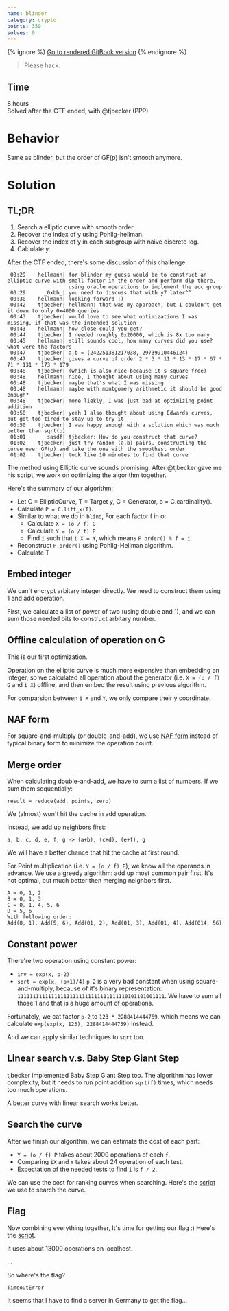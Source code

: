 ```yaml
---
name: blinder
category: crypto
points: 350
solves: 0
---
```


{% ignore %}
[Go to rendered GitBook version](https://sasdf.cf/ctf/)
{% endignore %}

> Please hack.


## Time
8 hours  
Solved after the CTF ended, with @tjbecker (PPP)


# Behavior
Same as blinder, but the order of GF(p) isn't smooth anymore.


# Solution
## TL;DR
1. Search a elliptic curve with smooth order
2. Recover the index of y using Pohlig-hellman.
2. Recover the index of y in each subgroup with naive discrete log.
3. Calculate y.


After the CTF ended,
there's some discussion of this challenge.
```
 00:29    hellmann| for blinder my guess would be to construct an elliptic curve with small factor in the order and perform dlp there,
                    using oracle operations to implement the ecc group
 00:29      _0xbb_| you need to discuss that with y7 later^^
 00:30    hellmann| looking forward :)
 00:42    tjbecker| hellmann: that was my approach, but I couldn't get it down to only 0x4000 queries
 00:43    tjbecker| would love to see what optimizations I was missing, if that was the intended solution
 00:43    hellmann| how close could you get?
 00:44    tjbecker| I needed roughly 0x20000, which is 8x too many
 00:45    hellmann| still sounds cool, how many curves did you use? what were the factors
 00:47    tjbecker| a,b = (242251381217038, 29739910446124)
 00:47    tjbecker| gives a curve of order 2 * 3 * 11 * 13 * 17 * 67 * 71 * 131 * 173 * 179
 00:48    tjbecker| (which is also nice because it's square free)
 00:48    hellmann| nice, I thought about using many curves
 00:48    tjbecker| maybe that's what I was missing
 00:48    hellmann| maybe with montgomery arithmetic it should be good enough?
 00:48    tjbecker| more liekly, I was just bad at optimizing point addition
 00:50    tjbecker| yeah I also thought about using Edwards curves, but got too tired to stay up to try it
 00:50    tjbecker| I was happy enough with a solution which was much better than sqrt(p)
 01:01       sasdf| tjbecker: How do you construct that curve?
 01:02    tjbecker| just try random (a,b) pairs, constructing the curve over GF(p) and take the one with the smoothest order
 01:02    tjbecker| took like 10 minutes to find that curve
```

The method using Elliptic curve sounds promising.
After @tjbecker gave me his script, we work on optimizing the algorithm together.

Here's the summary of our algorithm:
* Let C = EllipticCurve, T = Target y, G = Generator, o = C.cardinality().
* Calculate `P = C.lift_x(T)`.
* Similar to what we do in `blind`, For each factor f in o:
    * Calculate `X = (o / f) G`
    * Calculate `Y = (o / f) P`
    * Find `i` such that `i X = Y`, which means `P.order() % f = i`.
* Reconstruct `P.order()` using Pohlig-Hellman algorithm.
* Calculate T


## Embed integer
We can't encrypt arbitary integer directly.
We need to construct them using 1 and add operation.

First, we calculate a list of power of two (using double and 1),
and we can sum those needed bits to construct arbitary number.


## Offline calculation of operation on G
This is our first optimization.

Operation on the elliptic curve is much more expensive than embedding an integer,
so we calculated all operation about the generator
(i.e. `X = (o / f) G` and `i X`) offline,
and then embed the result using previous algorithm.

For comparsion between `i X` and `Y`,
we only compare their y coordinate.


## NAF form
For square-and-multiply (or double-and-add),
we use
[NAF form](https://en.wikipedia.org/wiki/Non-adjacent_form)
instead of typical binary form to minimize the operation count.


## Merge order
When calculating double-and-add,
we have to sum a list of numbers.
If we sum them sequentially:
```
result = reduce(add, points, zero)
```
We (almost) won't hit the cache in add operation.

Instead, we add up neighbors first:
```
a, b, c, d, e, f, g -> (a+b), (c+d), (e+f), g
```
We will have a better chance that hit the cache at first round.

For Point multiplication (i.e. `Y = (o / f) P`),
we know all the operands in advance.
We use a greedy algorithm: add up most common pair first.
It's not optimal, but much better then merging neighbors first.
```
A = 0, 1, 2
B = 0, 1, 3
C = 0, 1, 4, 5, 6
D = 5, 6
With following order:
Add(0, 1), Add(5, 6), Add(01, 2), Add(01, 3), Add(01, 4), Add(014, 56)
```


## Constant power
There're two operation using constant power:
* `inv = exp(x, p-2)`
* `sqrt = exp(x, (p+1)/4)`
`p-2` is a very bad constant when using square-and-multiply,
because of it's binary representation: `111111111111111111111111111111111110101101001111`.
We have to sum all those 1 and that is a huge amount of operations.

Fortunately, we cat factor `p-2` to `123 * 2288414444759`,
which means we can calculate `exp(exp(x, 123), 2288414444759)` instead.

And we can apply similar techniques to `sqrt` too.


## Linear search v.s. Baby Step Giant Step
tjbecker implemented Baby Step Giant Step too.
The algorithm has lower complexity,
but it needs to run point addition `sqrt(f)` times,
which needs too much operations.

A better curve with linear search works better.


## Search the curve
After we finish our algorithm,
we can estimate the cost of each part:
* `Y = (o / f) P` takes about 2000 operations of each `f`.
* Comparing `iX` and `Y` takes about 24 operation of each test.
* Expectation of the needed tests to find `i` is `f / 2`.

We can use the cost for ranking curves when searching.
Here's the
[script]([_files/curvesearch.sage])
we use to search the curve.


## Flag
Now combining everything together,
It's time for getting our flag :)
Here's the [script]([_files/solve.py]).

It uses about 13000 operations on localhost.

...

So where's the flag?

`TimeoutError`

It seems that I have to find a server in Germany to get the flag...
